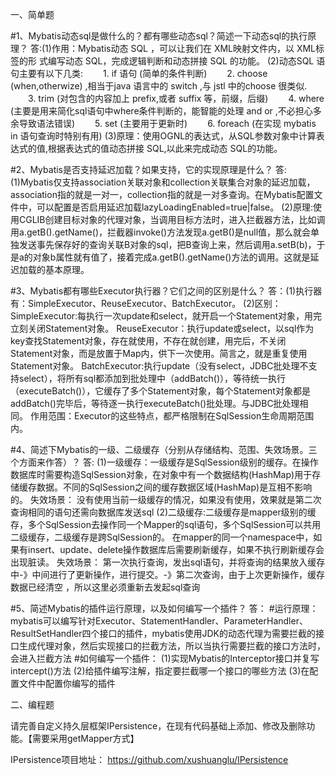 一、简单题

#1、Mybatis动态sql是做什么的？都有哪些动态sql？简述一下动态sql的执行原理？
  答:(1)作用：Mybatis动态 SQL ，可以让我们在 XML映射文件内，以 XML标签的形 式编写动态 SQL，完成逻辑判断和动态拼接 SQL 的功能。 
   (2)动态SQL 语句主要有以下几类:
	　　1. if 语句 (简单的条件判断)
	　　2. choose (when,otherwize) ,相当于java 语言中的 switch ,与 jstl 中的choose 很类似.
	　　3. trim (对包含的内容加上 prefix,或者 suffix 等，前缀，后缀)
	　　4. where (主要是用来简化sql语句中where条件判断的，能智能的处理 and or ,不必担心多余导致语法错误)
	　　5. set (主要用于更新时)
	　　6. foreach (在实现 mybatis in 语句查询时特别有用)
   (3)原理：使用OGNL的表达式，从SQL参数对象中计算表达式的值,根据表达式的值动态拼接 SQL,以此来完成动态 SQL的功能。
   
#2、Mybatis是否支持延迟加载？如果支持，它的实现原理是什么？
 答:(1)Mybatis仅支持association关联对象和collection关联集合对象的延迟加载，association指的就是一对一，collection指的就是一对多查询。在Mybatis配置文件中，可以配置是否启用延迟加载lazyLoadingEnabled=true|false。
   (2)原理:使用CGLIB创建目标对象的代理对象，当调用目标方法时，进入拦截器方法，比如调用a.getB().getName()，拦截器invoke()方法发现a.getB()是null值，那么就会单独发送事先保存好的查询关联B对象的sql，把B查询上来，然后调用a.setB(b)，于是a的对象b属性就有值了，接着完成a.getB().getName()方法的调用。这就是延迟加载的基本原理。
   
#3、Mybatis都有哪些Executor执行器？它们之间的区别是什么？
 答：(1)执行器有：SimpleExecutor、ReuseExecutor、BatchExecutor。
   (2)区别：
   		SimpleExecutor:每执行一次update和select，就开启一个Statement对象，用完立刻关闭Statement对象。
   		ReuseExecutor：执行update或select，以sql作为key查找Statement对象，存在就使用，不存在就创建，用完后，不关闭Statement对象，而是放置于Map内，供下一次使用。简言之，就是重复使用Statement对象。
   	    BatchExecutor:执行update（没有select，JDBC批处理不支持select），将所有sql都添加到批处理中（addBatch()），等待统一执行（executeBatch()），它缓存了多个Statement对象，每个Statement对象都是addBatch()完毕后，等待逐一执行executeBatch()批处理。与JDBC批处理相同。
        作用范围：Executor的这些特点，都严格限制在SqlSession生命周期范围内。
        
#4、简述下Mybatis的一级、二级缓存（分别从存储结构、范围、失效场景。三个方面来作答）？
 答:
 	(1)一级缓存：一级缓存是SqlSession级别的缓存。在操作数据库时需要构造SqlSession对象，在对象中有一个数据结构(HashMap)用于存储缓存数据。不同的SqlSession之间的缓存数据区域(HashMap)是互相不影响的。
 	失效场景：
 		没有使用当前一级缓存的情况，如果没有使用，效果就是第二次查询相同的语句还需向数据库发送sql
    (2)二级缓存:二级缓存是mapper级别的缓存，多个SqlSession去操作同一个Mapper的sql语句，多个SqlSession可以共用二级缓存，二级缓存是跨SqlSession的。
    在mapper的同一个namespace中，如果有insert、update、delete操作数据库后需要刷新缓存，如果不执行刷新缓存会出现脏读。
           失效场景：
                      第一次执行查询，发出sql语句，并将查询的结果放入缓存中-》中间进行了更新操作，进行提交。-》第二次查询，由于上次更新操作，缓存数据已经清空
，所以这里必须重新去发起sql查询
    
#5、简述Mybatis的插件运行原理，以及如何编写一个插件？
 答：
 	#运行原理：mybatis可以编写针对Executor、StatementHandler、ParameterHandler、ResultSetHandler四个接口的插件，mybatis使用JDK的动态代理为需要拦截的接口生成代理对象，然后实现接口的拦截方法，所以当执行需要拦截的接口方法时，会进入拦截方法
 	#如何编写一个插件：
 	(1)实现Mybatis的Interceptor接口并复写intercept()方法
 	(2)给插件编写注解，指定要拦截哪一个接口的哪些方法
 	(3)在配置文件中配置你编写的插件

二、编程题

请完善自定义持久层框架IPersistence，在现有代码基础上添加、修改及删除功 能。【需要采用getMapper方式】

IPersistence项目地址： https://github.com/xushuanglu/IPersistence
